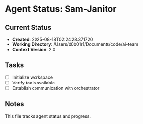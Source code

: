 # Agent Status: Sam-Janitor

## Current Status
- **Created**: 2025-08-18T02:24:28.371720
- **Working Directory**: /Users/d0b01r1/Documents/code/ai-team
- **Context Version**: 2.0

## Tasks
- [ ] Initialize workspace
- [ ] Verify tools available
- [ ] Establish communication with orchestrator

## Notes
This file tracks agent status and progress.
